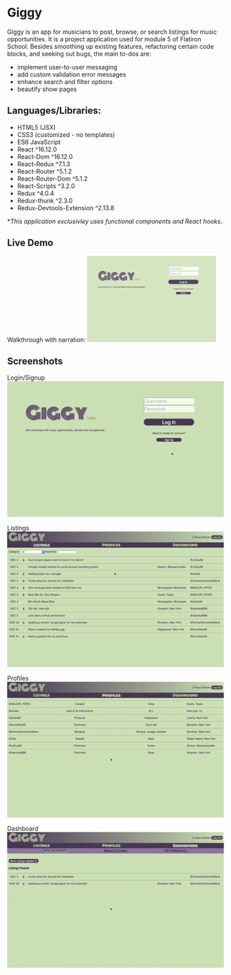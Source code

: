 # Giggy

Giggy is an app for musicians to post, browse, or search listings for music opportunities.
It is a project application used for module 5 of Flatiron School. Besides smoothing up existing 
features, refactoring certain code blocks, and seeking out bugs, the main to-dos are:
  - implement user-to-user messaging
  - add custom validation error messages
  - enhance search and filter options
  - beautify show pages

## Languages/Libraries:

  - HTML5 (JSX)
  - CSS3 (customized - no templates)
  - ES6 JavaScript
  - React ^16.12.0 
  - React-Dom ^16.12.0 
  - React-Redux ^7.1.3 
  - React-Router ^5.1.2 
  - React-Router-Dom ^5.1.2 
  - React-Scripts ^3.2.0 
  - Redux ^4.0.4 
  - Redux-thunk ^2.3.0 
  - Redux-Devtools-Extension ^2.13.8

  *_This application exclusivley uses functional components and React hooks_.

## Live Demo
  Walkthrough with narration:
  <a href="https://www.youtube.com/watch?v=qJu9ODluSp4&feature=youtu.be" target="_blank">
    <img 
      src="public/images/welcomePage.png" 
      alt="giggy walkthrough demo link to youtube" 
      width="300" 
      height="200"
    />
  </a>  

## Screenshots

  Login/Signup
  ![Login/Signup Demo](public/gifs/loginSignup.gif)

  Listings
  ![Listings Demo](public/gifs/listings.gif)

  Profiles
  ![Profiles Demo](public/gifs/profiles.gif)

  Dashboard
  ![Dashboard Demo](public/gifs/dashboard.gif)






